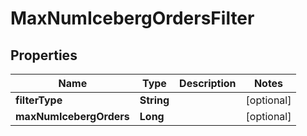 

# MaxNumIcebergOrdersFilter


## Properties

| Name | Type | Description | Notes |
|------------ | ------------- | ------------- | -------------|
|**filterType** | **String** |  |  [optional] |
|**maxNumIcebergOrders** | **Long** |  |  [optional] |




